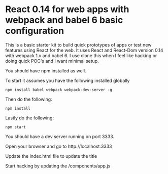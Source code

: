 # React 0.14 for web apps with webpack and babel 6 basic configuration

This is a basic starter kit to build quick prototypes of apps or test new features using React for the web.
It uses React and React-Dom version 0.14 with webpack 1.x and babel 6.
I use clone this when I feel like hacking or doing quick POC's and I want minimal setup.

You should have npm installed as well.

To start it assumes you have the following installed globally
```
npm install babel webpack webpack-dev-server -g
```

Then do the following:

```
npm install
```

Lastly do the following:

```
npm start
```

You should have a dev server running on port 3333.  

Open your browser and go to http://localhost:3333

Update the index.html file to update the title

Start hacking by updating the /components/app.js
